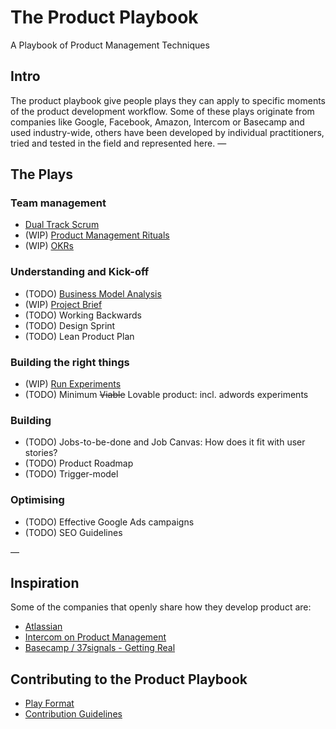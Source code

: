 # The Product Playbook
A Playbook of Product Management Techniques

## Intro
The product playbook give people plays they can apply to specific moments of the product development workflow. Some of these plays originate from companies like Google, Facebook, Amazon, Intercom or Basecamp and used industry-wide, others have been developed by individual practitioners, tried and tested in the field and represented here.
—

## The Plays
### Team management
* [Dual Track Scrum](https://github.com/mrkrumhausen/product-playbook/blob/master/plays/dual-track-scrum.md)
* (WIP) [Product Management Rituals](https://github.com/mrkrumhausen/product-playbook/blob/master/plays/product-management-rituals.md)
* (WIP) [OKRs](https://github.com/mrkrumhausen/product-playbook/blob/master/plays/okrs.md)

### Understanding and Kick-off
* (TODO) [Business Model Analysis](https://github.com/mrkrumhausen/product-playbook/blob/master/plays/business-model-analysis.md)
* (WIP) [Project Brief](https://github.com/mrkrumhausen/product-playbook/blob/master/plays/project-brief.md)
* (TODO) Working Backwards
* (TODO) Design Sprint
* (TODO) Lean Product Plan

### Building the right things
* (WIP) [Run Experiments](https://github.com/mrkrumhausen/product-playbook/blob/master/plays/run-experiments.md)
* (TODO) Minimum ~~Viable~~ Lovable product: incl. adwords experiments

### Building
* (TODO) Jobs-to-be-done and Job Canvas: How does it fit with user stories?
* (TODO) Product Roadmap
* (TODO) Trigger-model

### Optimising
* (TODO) Effective Google Ads campaigns
* (TODO) SEO Guidelines


—
## Inspiration
Some of the companies that openly share how they develop product are:
* [Atlassian](https://www.atlassian.com/team-playbook/plays)
* [Intercom on Product Management](https://www.intercom.com/books/product-management)
* [Basecamp / 37signals - Getting Real](https://basecamp.com/about/books/Getting%20Real.pdf)


## Contributing to the Product Playbook
* [Play Format](https://github.com/mrkrumhausen/product-playbook/blob/master/template.md)
* [Contribution Guidelines](https://github.com/mrkrumhausen/product-playbook/blob/master/CONTRIBUTING.md)
